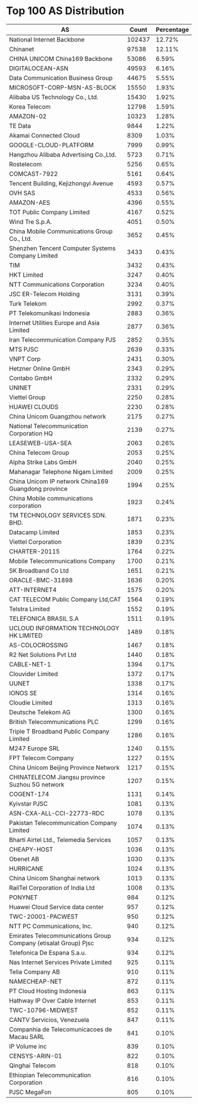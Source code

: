 # Top 100 AS Distribution
| AS | Count | Percentage |
|----|----|----|
| National Internet Backbone | 102437 | 12.72% |
| Chinanet | 97538 | 12.11% |
| CHINA UNICOM China169 Backbone | 53086 | 6.59% |
| DIGITALOCEAN-ASN | 49593 | 6.16% |
| Data Communication Business Group | 44675 | 5.55% |
| MICROSOFT-CORP-MSN-AS-BLOCK | 15550 | 1.93% |
| Alibaba US Technology Co., Ltd. | 15430 | 1.92% |
| Korea Telecom | 12798 | 1.59% |
| AMAZON-02 | 10323 | 1.28% |
| TE Data | 9844 | 1.22% |
| Akamai Connected Cloud | 8309 | 1.03% |
| GOOGLE-CLOUD-PLATFORM | 7999 | 0.99% |
| Hangzhou Alibaba Advertising Co.,Ltd. | 5723 | 0.71% |
| Rostelecom | 5256 | 0.65% |
| COMCAST-7922 | 5161 | 0.64% |
| Tencent Building, Kejizhongyi Avenue | 4593 | 0.57% |
| OVH SAS | 4533 | 0.56% |
| AMAZON-AES | 4396 | 0.55% |
| TOT Public Company Limited | 4167 | 0.52% |
| Wind Tre S.p.A. | 4051 | 0.50% |
| China Mobile Communications Group Co., Ltd. | 3652 | 0.45% |
| Shenzhen Tencent Computer Systems Company Limited | 3433 | 0.43% |
| TIM | 3432 | 0.43% |
| HKT Limited | 3247 | 0.40% |
| NTT Communications Corporation | 3234 | 0.40% |
| JSC ER-Telecom Holding | 3131 | 0.39% |
| Turk Telekom | 2992 | 0.37% |
| PT Telekomunikasi Indonesia | 2883 | 0.36% |
| Internet Utilities Europe and Asia Limited | 2877 | 0.36% |
| Iran Telecommunication Company PJS | 2852 | 0.35% |
| MTS PJSC | 2639 | 0.33% |
| VNPT Corp | 2431 | 0.30% |
| Hetzner Online GmbH | 2343 | 0.29% |
| Contabo GmbH | 2332 | 0.29% |
| UNINET | 2331 | 0.29% |
| Viettel Group | 2250 | 0.28% |
| HUAWEI CLOUDS | 2230 | 0.28% |
| China Unicom Guangzhou network | 2175 | 0.27% |
| National Telecommunication Corporation HQ | 2139 | 0.27% |
| LEASEWEB-USA-SEA | 2063 | 0.26% |
| China Telecom Group | 2053 | 0.25% |
| Alpha Strike Labs GmbH | 2040 | 0.25% |
| Mahanagar Telephone Nigam Limited | 2009 | 0.25% |
| China Unicom IP network China169 Guangdong province | 1994 | 0.25% |
| China Mobile communications corporation | 1923 | 0.24% |
| TM TECHNOLOGY SERVICES SDN. BHD. | 1871 | 0.23% |
| Datacamp Limited | 1853 | 0.23% |
| Viettel Corporation | 1839 | 0.23% |
| CHARTER-20115 | 1764 | 0.22% |
| Mobile Telecommunications Company | 1700 | 0.21% |
| SK Broadband Co Ltd | 1651 | 0.21% |
| ORACLE-BMC-31898 | 1636 | 0.20% |
| ATT-INTERNET4 | 1575 | 0.20% |
| CAT TELECOM Public Company Ltd,CAT | 1564 | 0.19% |
| Telstra Limited | 1552 | 0.19% |
| TELEFONICA BRASIL S.A | 1511 | 0.19% |
| UCLOUD INFORMATION TECHNOLOGY HK LIMITED | 1489 | 0.18% |
| AS-COLOCROSSING | 1467 | 0.18% |
| R2 Net Solutions Pvt Ltd | 1440 | 0.18% |
| CABLE-NET-1 | 1394 | 0.17% |
| Clouvider Limited | 1372 | 0.17% |
| UUNET | 1338 | 0.17% |
| IONOS SE | 1314 | 0.16% |
| Cloudie Limited | 1313 | 0.16% |
| Deutsche Telekom AG | 1300 | 0.16% |
| British Telecommunications PLC | 1299 | 0.16% |
| Triple T Broadband Public Company Limited | 1286 | 0.16% |
| M247 Europe SRL | 1240 | 0.15% |
| FPT Telecom Company | 1227 | 0.15% |
| China Unicom Beijing Province Network | 1217 | 0.15% |
| CHINATELECOM Jiangsu province Suzhou 5G network | 1207 | 0.15% |
| COGENT-174 | 1131 | 0.14% |
| Kyivstar PJSC | 1081 | 0.13% |
| ASN-CXA-ALL-CCI-22773-RDC | 1078 | 0.13% |
| Pakistan Telecommunication Company Limited | 1074 | 0.13% |
| Bharti Airtel Ltd., Telemedia Services | 1057 | 0.13% |
| CHEAPY-HOST | 1036 | 0.13% |
| Obenet AB | 1030 | 0.13% |
| HURRICANE | 1024 | 0.13% |
| China Unicom Shanghai network | 1013 | 0.13% |
| RailTel Corporation of India Ltd | 1008 | 0.13% |
| PONYNET | 984 | 0.12% |
| Huawei Cloud Service data center | 957 | 0.12% |
| TWC-20001-PACWEST | 950 | 0.12% |
| NTT PC Communications, Inc. | 940 | 0.12% |
| Emirates Telecommunications Group Company (etisalat Group) Pjsc | 934 | 0.12% |
| Telefonica De Espana S.a.u. | 934 | 0.12% |
| Nas Internet Services Private Limited | 925 | 0.11% |
| Telia Company AB | 910 | 0.11% |
| NAMECHEAP-NET | 872 | 0.11% |
| PT Cloud Hosting Indonesia | 863 | 0.11% |
| Hathway IP Over Cable Internet | 853 | 0.11% |
| TWC-10796-MIDWEST | 852 | 0.11% |
| CANTV Servicios, Venezuela | 847 | 0.11% |
| Companhia de Telecomunicacoes de Macau SARL | 841 | 0.10% |
| IP Volume inc | 839 | 0.10% |
| CENSYS-ARIN-01 | 822 | 0.10% |
| Qinghai Telecom | 818 | 0.10% |
| Ethiopian Telecommunication Corporation | 816 | 0.10% |
| PJSC MegaFon | 805 | 0.10% |

